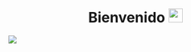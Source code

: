  <h1 align="center">Bienvenido  <img src="https://user-images.githubusercontent.com/82829965/223234393-e2b63c2f-0944-4c4f-838a-b8b534a45980.gif" width="28" height="28"> </h1>
<p >
<img src="https://user-images.githubusercontent.com/82829965/223233587-55f3019e-4c5d-4160-a9c3-d83f7c169c41.gif" >
</p>


<!--






**hugoms7/hugoms7** is a ✨ _special_ ✨ repository because its `README.md` (this file) appears on your GitHub profile.
<p align="center" >
  <img src=  width="1365" height="524"/>
</p>
Here are some ideas to get you started:

- 🔭 I’m currently working on ...
- 🌱 I’m currently learning ...
- 👯 I’m looking to collaborate on ...
- 🤔 I’m looking for help with ...
- 💬 Ask me about ...
- 📫 How to reach me: ...
- 😄 Pronouns: ...
- ⚡ Fun fact: ...
-->
